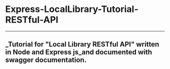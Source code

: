# Express-LocalLibrary-Tutorial-RESTful-API

---
_Tutorial for "Local Library RESTful API" written in Node and Express js_and documented with swagger documentation.
---
